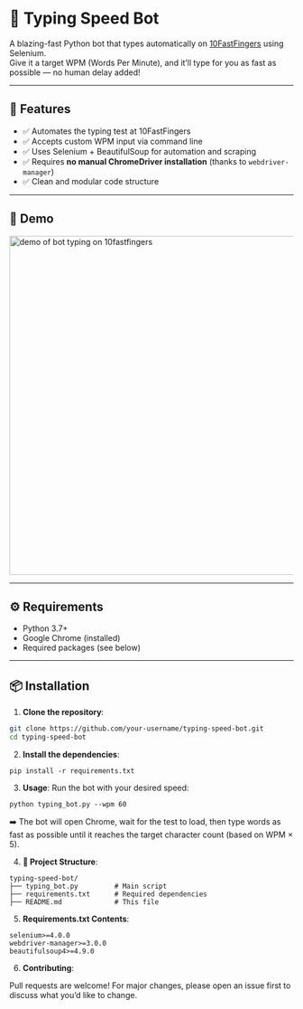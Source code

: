 # 🧠 Typing Speed Bot

A blazing-fast Python bot that types automatically on [10FastFingers](https://10fastfingers.com/typing-test/english) using Selenium.  
Give it a target WPM (Words Per Minute), and it’ll type for you as fast as possible — no human delay added!

---

## 🚀 Features

- ✅ Automates the typing test at 10FastFingers
- ✅ Accepts custom WPM input via command line
- ✅ Uses Selenium + BeautifulSoup for automation and scraping
- ✅ Requires **no manual ChromeDriver installation** (thanks to `webdriver-manager`)
- ✅ Clean and modular code structure

---

## 📸 Demo

<img src="https://user-images.githubusercontent.com/your-gif-or-screenshot-url" width="600" alt="demo of bot typing on 10fastfingers" />

---

## ⚙️ Requirements

- Python 3.7+
- Google Chrome (installed)
- Required packages (see below)

---

## 📦 Installation

1. **Clone the repository**:

```bash
git clone https://github.com/your-username/typing-speed-bot.git
cd typing-speed-bot
```
2. **Install the dependencies**:
```
pip install -r requirements.txt
```

3. **Usage**:
Run the bot with your desired speed:
```
python typing_bot.py --wpm 60
```
➡️ The bot will open Chrome, wait for the test to load, then type words as fast as possible until it reaches the target character count (based on WPM × 5).

4. **📁 Project Structure**:
```
typing-speed-bot/
├── typing_bot.py         # Main script
├── requirements.txt      # Required dependencies
├── README.md             # This file
```
5. **Requirements.txt Contents**:
```
selenium>=4.0.0
webdriver-manager>=3.0.0
beautifulsoup4>=4.9.0
```
6. **Contributing**:   


Pull requests are welcome! For major changes, please open an issue first to discuss what you’d like to change.


